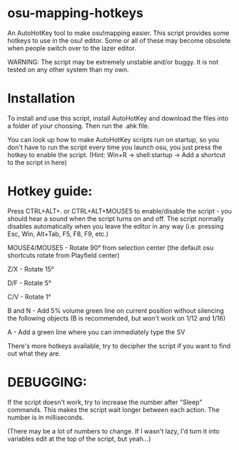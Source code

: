 # osu-mapping-hotkeys
An AutoHotKey tool to make osu!mapping easier.
This script provides some hotkeys to use in the osu! editor. Some or all of these may become obsolete when people switch over to the lazer editor.

WARNING: The script may be extremely unstable and/or buggy. It is not tested on any other system than my own.

# Installation
To install and use this script, install AutoHotKey and download the files into a folder of your choosing. Then run the .ahk file.

You can look up how to make AutoHotKey scripts run on startup, so you don't have to run the script every time you launch osu, you just press the hotkey to enable the script.
(Hint: Win+R -> shell:startup -> Add a shortcut to the script in here)

# Hotkey guide:

Press CTRL+ALT+. or CTRL+ALT+MOUSE5 to enable/disable the script - you should hear a sound when the script turns on and off.
The script normally disables automatically when you leave the editor in any way (i.e. pressing Esc, Win, Alt+Tab, F5, F8, F9, etc.)

MOUSE4/MOUSE5 - Rotate 90° from selection center (the default osu shortcuts rotate from Playfield center)

Z/X - Rotate 15°

D/F - Rotate 5°

C/V - Rotate 1°

B and N - Add 5% volume green line on current position without silencing the following objects (B is recommended, but won't work on 1/12 and 1/16)

A - Add a green line where you can immediately type the SV

There's more hotkeys available, try to decipher the script if you want to find out what they are.

# DEBUGGING:
If the script doesn't work, try to increase the number after "Sleep" commands. This makes the script wait longer between each action. The number is in milliseconds.

(There may be a lot of numbers to change. If I wasn't lazy, I'd turn it into variables edit at the top of the script, but yeah...)
